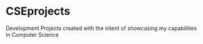 # CSEprojects
Development Projects created with the intent of showcasing my capabilities in Computer Science
